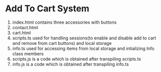 # Add To Cart System
1. index.html contains three accessories with buttons<br/>
2. contact.html<br>
3. cart.html<br/>
4. scripts.ts used for handling sessions(to enable and disable add to cart and remove from cart buttons) and local storage<br/>
5. info.ts used for accessing items from local storage and intializing Info class members<br/>
6. scripts.js is a code which is obtained after transpiling scripts.ts<br/>
7. info.js is a code which is obtained after transpiling info.ts
